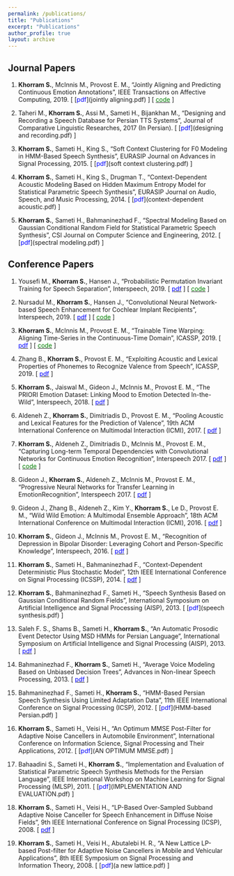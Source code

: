 ```yaml
---
permalink: /publications/
title: "Publications"
excerpt: "Publications"
author_profile: true
layout: archive
---
```


Journal Papers
--------------

1. **Khorram S.**, McInnis M., Provost E. M., “Jointly Aligning and Predicting Continuous Emotion Annotations”, IEEE Transactions on Affective Computing, 2019.
[ [<span style="color:blue;">pdf</span>](jointly aligning.pdf) ]
[ [<span style="color:green;">code</span>](https://github.com/soheil-khorram/MDS-network) ]

2. Taheri M., **Khorram S.**, Assi M., Sameti H., Bijankhan M., “Designing and Recording a Speech Database for Persian TTS Systems”, Journal of Comparative Linguistic Researches, 2017 (In Persian).
[ [<span style="color:blue;">pdf</span>](designing and recording.pdf) ]

3. **Khorram S.**, Sameti H., King S., “Soft Context Clustering for F0 Modeling in HMM-Based Speech Synthesis”, EURASIP Journal on Advances in Signal Processing, 2015.
[ [<span style="color:blue;">pdf</span>](soft context clustering.pdf) ]

4. **Khorram S.**, Sameti H., King S., Drugman T., “Context-Dependent Acoustic Modeling Based on Hidden Maximum Entropy Model for Statistical Parametric Speech Synthesis”, EURASIP Journal on Audio, Speech, and Music Processing, 2014.
[ [<span style="color:blue;">pdf</span>](context-dependent acoustic.pdf) ]

5. **Khorram S.**, Sameti H., Bahmaninezhad F., “Spectral Modeling Based on Gaussian Conditional Random Field for Statistical Parametric Speech Synthesis”, CSI Journal on Computer Science and Engineering, 2012.
[ [<span style="color:blue;">pdf</span>](spectral modeling.pdf) ]

Conference Papers
-----------------

1. Yousefi M., **Khorram S.**, Hansen J., “Probabilistic Permutation Invariant Training for Speech Separation”, Interspeech, 2019.
[ [<span style="color:blue;">pdf</span>](Probabilistic_Permutation_Invariant.pdf) ]
[ [<span style="color:green;">code</span>](https://github.com/soheil-khorram/Prob-PIT) ]

2. Nursadul M., **Khorram S.**, Hansen J., “Convolutional Neural Network-based Speech Enhancement for Cochlear Implant Recipients”, Interspeech, 2019.
[ [<span style="color:blue;">pdf</span>](convolutional_neural_network_based.pdf) ]
[ [<span style="color:green;">code</span>](https://github.com/soheil-khorram/DNN-based-speech-enhancement) ]

3. **Khorram S.**, McInnis M., Provost E. M., “Trainable Time Warping: Aligning Time-Series in the Continuous-Time Domain”, ICASSP, 2019.
[ [<span style="color:blue;">pdf</span>](Trainable_Time_Warping.pdf) ]
[ [<span style="color:green;">code</span>](https://github.com/soheil-khorram/TTW) ]

4. Zhang B., **Khorram S.**, Provost E. M., “Exploiting Acoustic and Lexical Properties of Phonemes to Recognize Valence from Speech”, ICASSP, 2019.
[ [<span style="color:blue;">pdf</span>](exploiting_acoustic_and_lexical_properties.pdf) ]

5. **Khorram S.**, Jaiswal M., Gideon J., McInnis M., Provost E. M., “The PRIORI Emotion Dataset: Linking Mood to Emotion Detected In-the-Wild”, Interspeech, 2018.
[ [<span style="color:blue;">pdf</span>](BPD_Emotion.pdf) ]

6. Aldeneh Z., **Khorram S.**, Dimitriadis D., Provost E. M., “Pooling Acoustic and Lexical Features for the Prediction of Valence”, 19th ACM International Conference on Multimodal Interaction (ICMI), 2017.
[ [<span style="color:blue;">pdf</span>](pooling.pdf) ]

7. **Khorram S.**, Aldeneh Z., Dimitriadis D., McInnis M., Provost E. M., “Capturing Long-term Temporal Dependencies with Convolutional Networks for Continuous Emotion Recognition”, Interspeech 2017.
[ [<span style="color:blue;">pdf</span>](capturing-long-term.pdf) ]
[ [<span style="color:green;">code</span>](https://github.com/soheil-khorram/neural-network) ]

8. Gideon J., **Khorram S.**, Aldeneh Z., McInnis M., Provost E. M., “Progressive Neural Networks for Transfer Learning in EmotionRecognition”, Interspeech 2017.
[ [<span style="color:blue;">pdf</span>](progressive.pdf) ]

9. Gideon J., Zhang B., Aldeneh Z., Kim Y., **Khorram S.**, Le D., Provost E. M., “Wild Wild Emotion: A Multimodal Ensemble Approach”, 18th ACM International Conference on Multimodal Interaction (ICMI), 2016.
[ [<span style="color:blue;">pdf</span>](wild-wild-emotion.pdf) ]

10. **Khorram S.**, Gideon J., McInnis M., Provost E. M., “Recognition of Depression in Bipolar Disorder: Leveraging Cohort and Person-Specific Knowledge”, Interspeech, 2016.
[ [<span style="color:blue;">pdf</span>](depression.pdf) ]

11. **Khorram S.**, Sameti H., Bahmaninezhad F., “Context-Dependent Deterministic Plus Stochastic Model”, 12th IEEE International Conference on Signal Processing (ICSSP), 2014.
[ [<span style="color:blue;">pdf</span>](context-dependent.pdf) ]

12. **Khorram S.**, Bahmaninezhad F., Sameti H., “Speech Synthesis Based on Gaussian Conditional Random Fields”, International Symposium on Artificial Intelligence and Signal Processing (AISP), 2013.
[ [<span style="color:blue;">pdf</span>](speech synthesis.pdf) ]

13. Saleh F. S., Shams B., Sameti H., **Khorram S.**, “An Automatic Prosodic Event Detector Using MSD HMMs for Persian Language”, International Symposium on Artificial Intelligence and Signal Processing (AISP), 2013.
[ [<span style="color:blue;">pdf</span>](an_automatic_prosodic.pdf) ]

14. Bahmaninezhad F., **Khorram S.**, Sameti H., “Average Voice Modeling Based on Unbiased Decision Trees”, Advances in Non-linear Speech Processing, 2013.
[ [<span style="color:blue;">pdf</span>](average-voice-modeling.pdf) ]

15. Bahmaninezhad F., Sameti H., **Khorram S.**, “HMM-Based Persian Speech Synthesis Using Limited Adaptation Data”, 11th IEEE International Conference on Signal Processing (ICSP), 2012.
[ [<span style="color:blue;">pdf</span>](HMM-based Persian.pdf) ]

16. **Khorram S.**, Sameti H., Veisi H., “An Optimum MMSE Post-Filter for Adaptive Noise Cancellers in Automobile Environment”, International Conference on Information Science, Signal Processing and Their Applications, 2012.
[ [<span style="color:blue;">pdf</span>](AN OPTIMUM MMSE.pdf) ]

17. Bahaadini S., Sameti H., **Khorram S.**, “Implementation and Evaluation of Statistical Parametric Speech Synthesis Methods for the Persian Language”, IEEE International Workshop on Machine Learning for Signal Processing (MLSP), 2011.
[ [<span style="color:blue;">pdf</span>](IMPLEMENTATION AND EVALUATION.pdf) ]

18. **Khorram S.**, Sameti H., Veisi H., “LP-Based Over-Sampled Subband Adaptive Noise Canceller for Speech Enhancement in Diffuse Noise Fields”, 9th IEEE International Conference on Signal Processing (ICSP), 2008.
[ [<span style="color:blue;">pdf</span>](lp_based.pdf) ]

19. **Khorram S.**, Sameti H., Veisi H., Abutalebi H. R., “A New Lattice LP-based Post-filter for Adaptive Noise Cancellers in Mobile and Vehicular Applications”, 8th IEEE Symposium on Signal Processing and Information Theory, 2008.
[ [<span style="color:blue;">pdf</span>](a new lattice.pdf) ]
